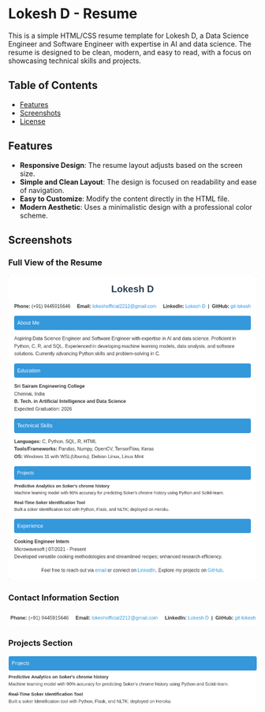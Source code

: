 # Lokesh D - Resume

This is a simple HTML/CSS resume template for Lokesh D, a Data Science Engineer and Software Engineer with expertise in AI and data science. The resume is designed to be clean, modern, and easy to read, with a focus on showcasing technical skills and projects.

## Table of Contents
- [Features](#features)
- [Screenshots](#screenshots)
- [License](#license)

## Features
- **Responsive Design**: The resume layout adjusts based on the screen size.
- **Simple and Clean Layout**: The design is focused on readability and ease of navigation.
- **Easy to Customize**: Modify the content directly in the HTML file.
- **Modern Aesthetic**: Uses a minimalistic design with a professional color scheme.

## Screenshots

### Full View of the Resume
![Resume Full View](images/fullimage.png)

### Contact Information Section
![Contact Information](images/contactInfo.png)

### Projects Section
![Projects](images/projects.png)